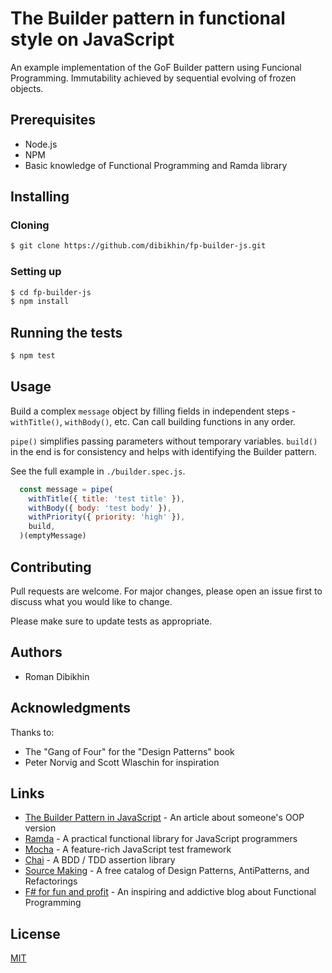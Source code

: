 # The Builder pattern in functional style on JavaScript

An example implementation of the GoF Builder pattern using Funcional Programming. Immutability achieved by sequential evolving of frozen objects.

## Prerequisites
- Node.js
- NPM
- Basic knowledge of Functional Programming and Ramda library

## Installing

### Cloning

```bash
$ git clone https://github.com/dibikhin/fp-builder-js.git
```

### Setting up

```bash
$ cd fp-builder-js
$ npm install
```

## Running the tests

```bash
$ npm test
```

## Usage

Build a complex `message` object by filling fields in independent steps - `withTitle()`, `withBody()`, etc. Can call building functions in any order.

`pipe()` simplifies passing parameters without temporary variables. `build()` in the end is for consistency and helps with identifying the Builder pattern.

See the full example in `./builder.spec.js`.

```javascript
  const message = pipe(
    withTitle({ title: 'test title' }),
    withBody({ body: 'test body' }),
    withPriority({ priority: 'high' }),
    build,
  )(emptyMessage)

```

## Contributing
Pull requests are welcome. For major changes, please open an issue first to discuss what you would like to change.

Please make sure to update tests as appropriate.

## Authors
- Roman Dibikhin

## Acknowledgments
Thanks to:
- The "Gang of Four" for the "Design Patterns" book
- Peter Norvig and Scott Wlaschin for inspiration

## Links
- [The Builder Pattern in JavaScript](https://medium.com/better-programming/the-builder-pattern-in-javascript-6f3d85c3ae4a) - An article about someone's OOP version
- [Ramda](https://ramdajs.com) - A practical functional library for JavaScript programmers
- [Mocha](https://mochajs.org) - A feature-rich JavaScript test framework 
- [Chai](https://www.chaijs.com) - A BDD / TDD assertion library
- [Source Making](https://sourcemaking.com) - A free catalog of Design Patterns, AntiPatterns, and Refactorings
- [F# for fun and profit](https://fsharpforfunandprofit.com) - An inspiring and addictive blog about Functional Programming

## License
[MIT](LICENSE)
